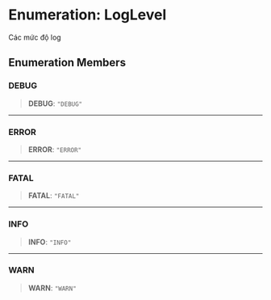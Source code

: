 # Enumeration: LogLevel

Các mức độ log

## Enumeration Members

<a id="debug"></a>

### DEBUG

> **DEBUG**: `"DEBUG"`

---

<a id="error"></a>

### ERROR

> **ERROR**: `"ERROR"`

---

<a id="fatal"></a>

### FATAL

> **FATAL**: `"FATAL"`

---

<a id="info"></a>

### INFO

> **INFO**: `"INFO"`

---

<a id="warn"></a>

### WARN

> **WARN**: `"WARN"`

